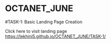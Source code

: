 # OCTANET_JUNE

#TASK-1: Basic Landing Page Creation

Click here to visit landing page https://lekhini5.github.io/OCTANET_JUNE/TASK-1/

